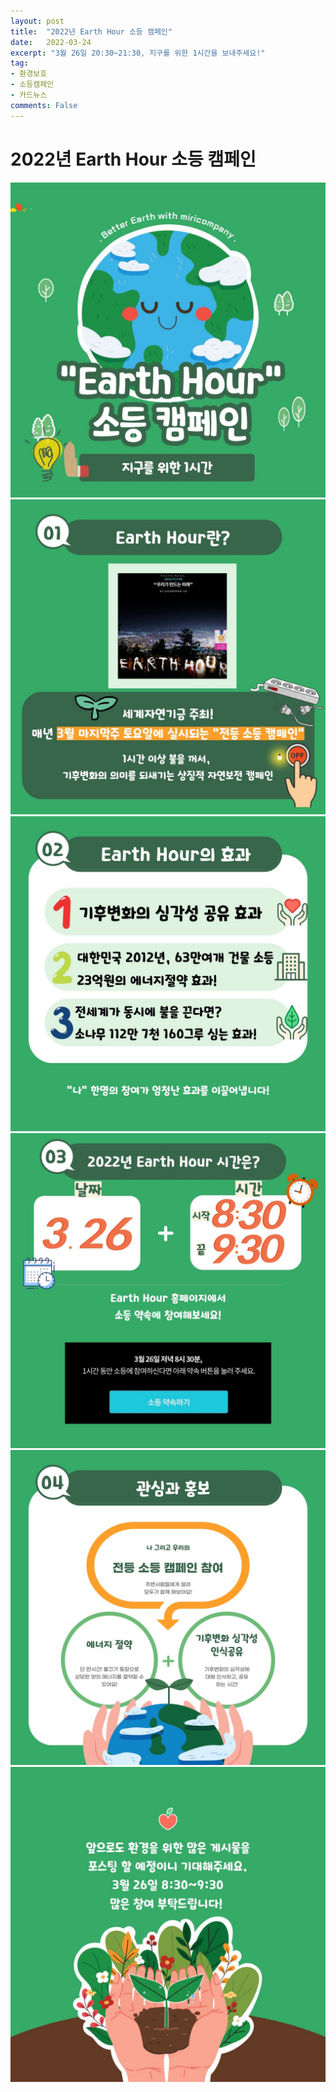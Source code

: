 ```yaml
---
layout: post
title:  "2022년 Earth Hour 소등 캠페인"
date:   2022-03-24
excerpt: "3월 26일 20:30~21:30, 지구를 위한 1시간을 보내주세요!"
tag:
- 환경보호
- 소등캠페인
- 카드뉴스
comments: False
---
```

# 2022년 Earth Hour 소등 캠페인
<img src="/assets/img/소등캠페인 카드뉴스/01.jpg"><br>
<img src="/assets/img/소등캠페인 카드뉴스/02.jpg"><br>
<img src="/assets/img/소등캠페인 카드뉴스/03.jpg"><br>
<img src="/assets/img/소등캠페인 카드뉴스/04.jpg"><br>
<img src="/assets/img/소등캠페인 카드뉴스/05.jpg"><br>
<img src="/assets/img/소등캠페인 카드뉴스/06.jpg">